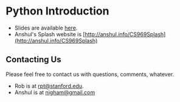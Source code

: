 # Python Introduction
* Slides are available [here](https://github.com/rtirrell/PythonIntroduction/raw/master/Slides/PythonIntroductionSlides.pdf).
* Anshul's Splash website is [http://anshul.info/CS969Splash](http://anshul.info/CS969Splash)

## Contacting Us
Please feel free to contact us with questions, comments, whatever.

* Rob is at rpt@stanford.edu.
* Anshul is at nigham@gmail.com
